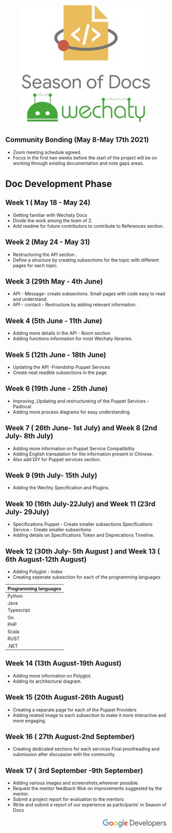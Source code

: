 <div align="center">
<img src="assets/gsod-2021-1.svg" width="400" />
<br />
<img src="assets/gsod-2021-2.svg" width="400" />
<br />
</div>

## Community Bonding (May 8-May 17th 2021)

* Zoom meeting schedule agreed.
* Focus in the first two weeks before the start of the project will be on working through existing documentation and note gaps areas.

# Doc Development Phase

## Week 1 ( May 18 - May 24)	
* Getting familiar with Wechaty Docs
* Divide the work among the team of 2.
* Add readme for future contributors to contribute to References section. 

## Week 2 (May 24 - May 31)	
* Restructuring the API section .
* Define a structure by  creating subsections for the topic with different pages for each topic.

## Week 3 (29th May - 4th June)	
* API - Message- create subsections. Small pages with code easy to read and understand.
* API - contact - Restructure	 by adding relevant information.

## Week 4 (5th June - 11th June)	
* Adding more details in the API - Room section
* Adding functions  information for most  Wechaty libraries.

## Week 5 (12th June - 18th June)	
* Updating the API -Friendship Puppet Services 
* Create neat readble subsections in the page.
 
## Week 6 (19th June - 25th June)	
* Improving ,Updating and  restructureing of the  Puppet Services - Padlocal
* Adding more process diagrams for easy understanding.	 

## Week 7 ( 26th June- 1st July) and Week 8 (2nd July- 8th July)
* Adding more information on Puppet Service Compatibility 
* Adding English transalation for the information present in Chinese.
* Also add DIY for Puppet services section. 

## Week 9 (9th July- 15th July) 	
* Adding the Wechty Specification and Plugins.

## Week 10 (16th July-22July) and Week 11 (23rd July- 29July)
* Specifications Puppet - Create smaller subsections Specifications Service - Create smaller subsections
* Adding details on Specifications Token and Deprecations Timeline.

## Week 12 (30th July- 5th August ) and Week 13 ( 6th August-12th August)	
* Adding Polyglot - Index 
* Creating seperate subsection for each of the programming languages

| Programming languages |
|-----------------------|
| Python                |
| Java                  |
| Typescript            |
| Go                    |
| PHP                   |
| Scala                 |
| RUST                  |
| .NET                  |
	 
## Week 14 (13th August-19th August)	
* Adding more information on Polyglot.
* Adding its architectural diagram.

## Week 15 (20th August-26th August)	
* Creating a separate page for each of the Puppet Providers 
* Adding  related image to each subsection to make it more interactive and more engaging.	 

## Week 16 ( 27th August-2nd September)	
* Creating dedicated sections for each services Final proofreading and submission after discussion with the community	
  
## Week 17 ( 3rd September -9th September)	
* Adding various images and screenshots,wherever possible. 
* Request the mentor feedback Wok on improvements suggested by the mentor.
* Submit a project report for evaluation to the mentors 
* Write and submit a report of our experience as participants’ in Season of Docs

<div align="right">
<img src="assets/gsod-2021-3.svg" width="200" />
</div>

